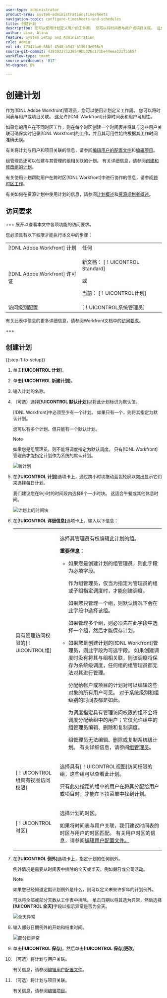 ```yaml
---
user-type: administrator
product-area: system-administration;timesheets
navigation-topic: configure-timesheets-and-schedules
title: 创建计划
description: 您可以使用计划定义用户的工作周。 您可以将时间表与用户或项目关联。 这允许 [!DNL Workfront] 计算时间表和用户可用性。
author: Lisa, Alina
feature: System Setup and Administration
role: Admin
exl-id: f7347ba6-68bf-45d8-b5d2-6136f3e696c9
source-git-commit: 439303273239549bb326c171be44eea321f5bb5f
workflow-type: tm+mt
source-wordcount: '817'
ht-degree: 0%

---
```


# 创建计划

<!--Audited: 01/2024-->

<!--DON'T DELETE, DRAFT OR HIDE THIS ARTICLE. IT IS LINKED TO THE PRODUCT, THROUGH THE CONTEXT SENSITIVE HELP LINKS. 
Linked to Editing Users, Editing Projects, Creating and managing groups
-->

作为[!DNL Adobe Workfront]管理员，您可以使用计划定义工作周。 您可以将时间表与用户或项目关联。 这允许[!DNL Workfront]计算时间表和用户可用性。

如果您的用户在不同时区工作，则在每个时区创建一个时间表并将其与这些用户关联可确保实时记录[!DNL Workfront]的工作，并且其可用性始终根据其工作时间准确无误。

有关将计划与用户和项目关联的信息，请参阅[编辑用户的配置文件](../../../administration-and-setup/add-users/create-and-manage-users/edit-a-users-profile.md)和[编辑项目](../../../manage-work/projects/manage-projects/edit-projects.md)。

组管理员还可以创建与其管理的组相关联的计划。 有关详细信息，请参阅[创建和修改组的计划](../../../administration-and-setup/manage-groups/work-with-group-objects/create-and-modify-a-groups-schedules.md)。

有关使用计划帮助用户在跨时区[!DNL Workfront]中进行协作的信息，请参阅[跨时区工作](../../../workfront-basics/tips-tricks-and-troubleshooting/working-across-timezones.md)。

有关如何在资源计划中使用计划的信息，请参阅[计划概述](/help/quicksilver/administration-and-setup/set-up-workfront/configure-timesheets-schedules/schedules-overview.md)和[资源规划者概述](/help/quicksilver/resource-mgmt/resource-planning/get-started-resource-planner.md)。

## 访问要求

+++ 展开以查看本文中各项功能的访问要求。

您必须具有以下权限才能执行本文中的步骤：

<table style="table-layout:auto"> 
 <col> 
 <col> 
 <tbody> 
  <tr> 
   <td role="rowheader">[!DNL Adobe Workfront] 计划</td> 
   <td>任何</td> 
  </tr> 
  <tr> 
   <td role="rowheader">[!DNL Adobe Workfront] 许可证</td> 
   <td><p>新文档： [！UICONTROL Standard]</p>
       <p>或</p>
       <p>当前： [！UICONTROL计划]</p></td>
  </tr> 
  <tr> 
   <td role="rowheader">访问级别配置</td> 
   <td>[！UICONTROL系统管理员]</td>  
  </tr> 
 </tbody> 
</table>

有关此表中信息的更多详细信息，请参阅Workfront文档中的[访问要求](/help/quicksilver/administration-and-setup/add-users/access-levels-and-object-permissions/access-level-requirements-in-documentation.md)。

+++

## 创建计划

{{step-1-to-setup}}

1. 单击&#x200B;**[!UICONTROL 计划]**。
1. 单击&#x200B;**[!UICONTROL 新建计划]**。
1. 输入计划的名称。
1. （可选）选择&#x200B;**[!UICONTROL 默认计划]**&#x200B;以将此计划标识为默认值。

   [!DNL Workfront]中必须至少有一个计划。 如果只有一个，则将其指定为默认计划。

   您可以有多个计划，但只能有一个默认计划。

   >[!NOTE]
   >
   >如果您是组管理员，则不能将调度指定为默认调度。 只有[!DNL Workfront]管理员才能指定计划作为系统的默认计划。

   ![新计划](assets/new-schedule.png)

1. 在&#x200B;**[!UICONTROL 计划]**&#x200B;选项卡上，通过跨小时块拖动蓝色轮廓以突出显示它们来选择每日计划。

   我们建议您在9小时的时间段内选择8个一小时块。 这适合午餐或其他休息时间。

   ![计划上的时间块](assets/new-schedule-with-exceptions.png)

1. 在&#x200B;**[!UICONTROL 详细信息]**&#x200B;选项卡上，输入以下信息：

   <table style="table-layout:auto">
    <tr>
     <td>具有管理访问权限的[！UICONTROL组]</td>
     <td><p>选择其管理员有权编辑此计划的组。</p>
     <p><b>重要信息</b>：</p>
      <ul>
       <li>
       <p>如果您是创建计划的组管理员，则此字段为必填字段。</p>
       <p>作为组管理员，仅当为指定为管理员的组或子组指定调度时，才能创建调度。</p>
       <p>如果您只管理一个组，则默认情况下会在此字段中选择该组。</p>
       <p>如果管理多个组，则必须先在此字段中选择一个组，然后才能保存计划。</p></li>
       <li>如果您是创建计划的[!DNL Workfront]管理员，则此字段为可选字段。 如果创建调度时没有将其与组相关联，则该调度将保存为系统级调度，任何组的组管理员都无法对其进行管理。
       <p>分配给帐户或项目的计划对可以编辑这些对象的所有用户可见。 对于系统级别和组级别的时间表都是如此。</p>
       </li>
       <p>为调度指定具有管理访问权限的组不会将调度分配给组中的用户；它仅允许组中的组管理员编辑、删除和复制调度。</p>
       <p>组管理员无法编辑、删除或复制系统级计划。 有关详细信息，请参阅<a href="../../../administration-and-setup/manage-groups/group-roles/group-administrators.md" class="MCXref xref">组管理员</a>。
     </td>
    </tr>
    <tr>
     <td>[！UICONTROL组具有视图访问权限]</td>
     <td><p>选择具有[！UICONTROL视图]访问权限的组，这些组可以查看此计划。</p>
     <p>只有此处指定的组中的用户在将其分配给用户或项目时，才能在下拉菜单中找到计划。</p></tr>
    <tr>
     <td>[！UICONTROL时区]</td>
     <td><p>选择计划的时区。</p>
     <p>如果将时间表与用户关联，我们建议时间表的时区与用户的时区匹配。 有关用户时区的信息，请参阅<a href="../../../administration-and-setup/add-users/create-and-manage-users/edit-a-users-profile.md" class="MCXref xref">编辑用户配置文件。
     </td>
    </tr>
   </table>


1. 在&#x200B;**[!UICONTROL 例外]**&#x200B;选项卡上，指定计划的任何例外。

   例外情况是需要从时间表中排除的全天或半天，例如假日或公司活动。

   >[!NOTE]
   >
   >如果您已经知道定期计划例外是什么，则可以定义未来许多年的计划例外。

   可以将全部或部分天数从工作表中排除。 单击日期以将其选为异常，然后选择&#x200B;**[!UICONTROL 全天]**&#x200B;字段以指示异常是否为全天。

   ![全天异常](assets/schedule-adding-an-all-day-exception.png)

1. 输入部分日期例外的开始和结束时间。

   ![部分日异常](assets/partial-day-exception-on-schedules.png)

1. 单击&#x200B;**[!UICONTROL 保存]**，然后单击&#x200B;**[!UICONTROL 保存]更改**。

1. （可选）将计划与用户关联。

   有关信息，请参阅[编辑用户配置文件](../../../administration-and-setup/add-users/create-and-manage-users/edit-a-users-profile.md)。

1. （可选）将计划与项目关联。

   有关信息，请参阅[编辑项目](../../../manage-work/projects/manage-projects/edit-projects.md)。
